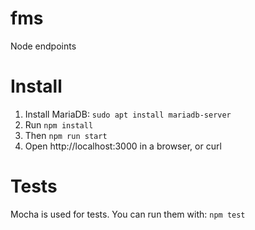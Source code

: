 # fms

Node endpoints

# Install

1. Install MariaDB: `sudo apt install mariadb-server`
1. Run `npm install`
1. Then `npm run start`
1. Open http://localhost:3000 in a browser, or curl

# Tests

Mocha is used for tests. You can run them with: `npm test`
